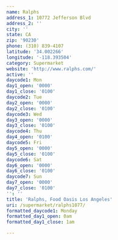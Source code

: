 ```yaml
---
name: Ralphs
address_1: 10772 Jefferson Blvd
address_2: ''
city: ''
state: CA
zip: '90230'
phone: (310) 839-4107
latitude: '34.002266'
longitude: '-118.393504'
category: Supermarket
website: 'http://www.ralphs.com/'
active: ''
daycode1: Mon
day1_open: '0000'
day1_close: '0100'
daycode2: Tue
day2_open: '0000'
day2_close: '0100'
daycode3: Wed
day3_open: '0000'
day3_close: '0100'
daycode4: Thu
day4_open: '0100'
daycode5: Fri
day5_open: '0000'
day5_close: '0100'
daycode6: Sat
day6_open: '0000'
day6_close: '0100'
daycode7: Sun
day7_open: '0000'
day7_close: '0100'
'': ''
title: 'Ralphs, Food Oasis Los Angeles'
uri: /supermarket/ralphs1077/
formatted_daycode1: Monday
formatted_day1_open: 0am
formatted_day1_close: 1am

---
```

